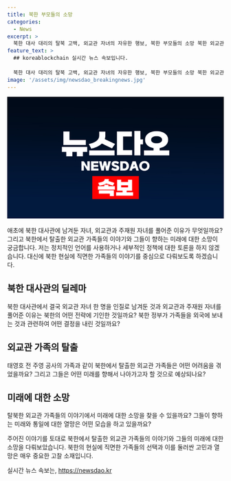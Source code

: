 ```yaml
---
title: 북한 부모들의 소망
categories:
  - News
excerpt: >
  북한 대사 대리의 탈북 고백, 외교관 자녀의 자유한 행보, 북한 부모들의 소망 북한 외교관 가족의 탈북 이야기가 감동과 용기를 불러일으키며, 김정은 정권 아래 청소년들의 어려움과 부모들의 마음까지 이야기됐다. 북한의 현실에도 불구하고 통일에 대한 열망은 꺾이지 않는다.
feature_text: >
  ## koreablockchain 실시간 뉴스 속보입니다.

  북한 대사 대리의 탈북 고백, 외교관 자녀의 자유한 행보, 북한 부모들의 소망 북한 외교관 가족의 탈북 이야기가 감동과 용기를 불러일으키며, 김정은 정권 아래 청소년들의 어려움과 부모들의 마음까지 이야기됐다. 북한의 현실에도 불구하고 통일에 대한 열망은 꺾이지 않는다.
image: '/assets/img/newsdao_breakingnews.jpg'
---
```


<p><img src="/assets/img/newsdao_breakingnews.jpg" alt="koreablockchain 속보" /></p>

<p>애초에 북한 대사관에 남겨둔 자녀, 외교관과 주재원 자녀를 풀어준 이유가 무엇일까요? 그리고 북한에서 탈출한 외교관 가족들의 이야기와 그들이 향하는 미래에 대한 소망이 궁금합니다. 저는 정치적인 언어를 사용하거나 세부적인 정책에 대한 토론을 하지 않겠습니다. 대신에 북한 현실에 직면한 가족들의 이야기를 중심으로 다뤄보도록 하겠습니다.</p>

<h2 data-ke-size="size26">북한 대사관의 딜레마</h2>

<p>북한 대사관에서 결국 외교관 자녀 한 명을 인질로 남겨둔 것과 외교관과 주재원 자녀를 풀어준 이유는 북한의 어떤 전략에 기인한 것일까요? 북한 정부가 가족들을 외국에 보내는 것과 관련하여 어떤 결정을 내린 것일까요?</p>

<h2 data-ke-size="size26">외교관 가족의 탈출</h2>

<p>태영호 전 주영 공사의 가족과 같이 북한에서 탈출한 외교관 가족들은 어떤 어려움을 겪었을까요? 그리고 그들은 어떤 미래를 향해서 나아가고자 할 것으로 예상되나요?</p>

<h2 data-ke-size="size26">미래에 대한 소망</h2>

<p>탈북한 외교관 가족들의 이야기에서 미래에 대한 소망을 찾을 수 있을까요? 그들이 향하는 미래와 통일에 대한 열망은 어떤 모습을 하고 있을까요?</p>

<p>주어진 이야기를 토대로 북한에서 탈출한 외교관 가족들의 이야기와 그들의 미래에 대한 소망을 다뤄보았습니다. 북한의 현실에 직면한 가족들의 선택과 이를 둘러싼 고민과 열망은 매우 중요한 고찰 소재입니다.</p>
실시간 뉴스 속보는, <a href="https://newsdao.kr" rel="dofollow">https://newsdao.kr</a>


